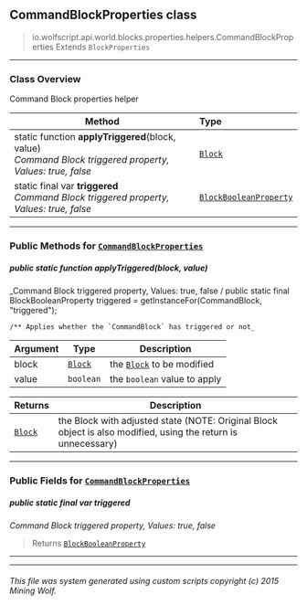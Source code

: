 ## CommandBlockProperties __class__

>io.wolfscript.api.world.blocks.properties.helpers.CommandBlockProperties
>Extends `BlockProperties`

---

### Class Overview

Command Block properties helper

Method | Type   
--- | :--- 
static function __applyTriggered__(block, value) <br> _Command Block triggered property, Values: true, false_ | [`Block`](..\..\Block.md)
static final var __triggered__ <br> _Command Block triggered property, Values: true, false_ | [`BlockBooleanProperty`](..\BlockBooleanProperty.md)



---


### Public Methods for [`CommandBlockProperties`](CommandBlockProperties.md)

##### <a id='applytriggered'></a>public static function __applyTriggered__(block, value)

_Command Block triggered property, Values: true, false /
    public static final BlockBooleanProperty triggered = getInstanceFor(CommandBlock, "triggered");

    /** Applies whether the `CommandBlock` has triggered or not_

Argument | Type | Description  
--- | --- | --- 
block | [`Block`](..\..\Block.md) | the [`Block`](..\..\Block.md) to be modified
value | `boolean` | the `boolean` value to apply

Returns | Description
--- | --- 
[`Block`](..\..\Block.md) | the Block with adjusted state (NOTE: Original Block object is also modified, using the return is unnecessary)


---

### Public Fields for [`CommandBlockProperties`](CommandBlockProperties.md)

##### <a id='triggered'></a>public static final var __triggered__

_Command Block triggered property, Values: true, false_

>Returns
>  [`BlockBooleanProperty`](..\BlockBooleanProperty.md)

---
---


###### This file was system generated using custom scripts copyright (c) 2015 Mining Wolf.
	

